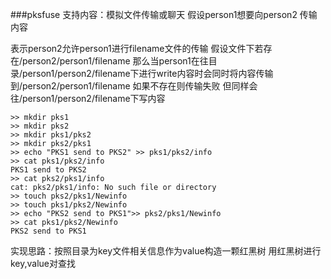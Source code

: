 ###pksfuse
支持内容：模拟文件传输或聊天
假设person1想要向person2 传输内容

表示person2允许person1进行filename文件的传输
假设文件下若存在/person2/person1/filename
那么当person1在往目录/person1/person2/filename下进行write内容时会同时将内容传输到/person2/person1/filename
如果不存在则传输失败 但同样会往/person1/person2/filename下写内容

    >> mkdir pks1
    >> mkdir pks2
    >> mkdir pks1/pks2
    >> mkdir pks2/pks1
    >> echo "PKS1 send to PKS2" >> pks1/pks2/info
    >> cat pks1/pks2/info
    PKS1 send to PKS2
    >> cat pks2/pks1/info
    cat: pks2/pks1/info: No such file or directory
    >> touch pks2/pks1/Newinfo
    >> touch pks1/pks2/Newinfo
    >> echo "PKS2 send to PKS1">> pks2/pks1/Newinfo
    >> cat pks1/pks2/Newinfo
    PKS2 send to PKS1

实现思路：按照目录为key文件相关信息作为value构造一颗红黑树 用红黑树进行key,value对查找

